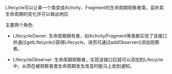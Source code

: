 Lifecycle可以让某一个类变成Activity、Fragment的生命周期观察者类，监听其生命周期的变化并可以做出响应

主要两个角色:
- LifecycleOwner: 生命周期拥有者，如Activity/Fragment等类都实现了该接口并通过getLifecycle()获得Lifecycle，进而可通过addObserver()添加观察者。

- LifecycleObserver: 生命周期观察者，实现该接口后就可以添加到Lifecycle中，从而在被观察者类生命周期发生改变时能马上收到通知。